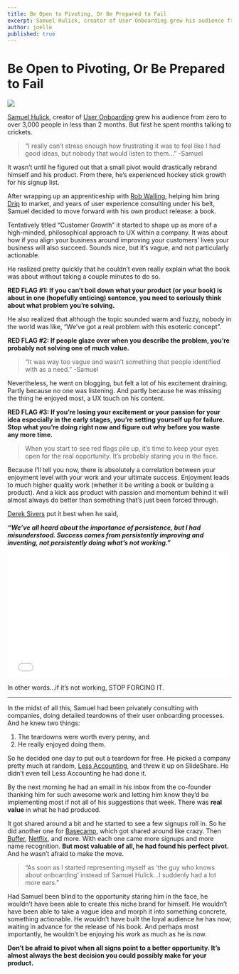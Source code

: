 ```yaml
---
title: Be Open to Pivoting, Or Be Prepared to Fail
excerpt: Samuel Hulick, creator of User Onboarding grew his audience from zero to over 3,000 people in less than 2 months. But first he spent months talking to crickets.
author: joelle
published: true
---
```


# Be Open to Pivoting, Or Be Prepared to Fail
<img src="/images/blog_header_user_onboarding.jpg">

[Samuel Hulick](https://twitter.com/SamuelHulick), creator of [User Onboarding](http://www.useronboard.com/) grew his audience from zero to over 3,000 people in less than 2 months. But first he spent months talking to crickets.

> “I really can’t stress enough how frustrating it was to feel like I had good ideas, but nobody that would listen to them…” -Samuel

It wasn’t until he figured out that a small pivot would drastically rebrand himself and his product. From there, he’s experienced hockey stick growth for his signup list.

After wrapping up an apprenticeship with [Rob Walling](https://twitter.com/robwalling), helping him bring [Drip](https://www.getdrip.com/) to market, and years of user experience consulting under his belt, Samuel decided to move forward with his own product release: a book.

Tentatively titled “Customer Growth” it started to shape up as more of a high-minded, philosophical approach to UX within a company. It was about how if you align your business around improving your customers’ lives your business will also succeed. Sounds nice, but it’s vague, and not particularly actionable.

He realized pretty quickly that he couldn’t even really explain what the book was about without taking a couple minutes to do so.

**RED FLAG #1: If you can’t boil down what your product (or your book) is about in one (hopefully enticing) sentence, you need to seriously think about what problem you’re solving.**

He also realized that although the topic sounded warm and fuzzy, nobody in the world was like, “We’ve got a real problem with this esoteric concept”.

**RED FLAG #2: If people glaze over when you describe the problem, you’re probably not solving one of much value.**

> “It was way too vague and wasn’t something that people identified with as a need.” -Samuel

Nevertheless, he went on blogging, but felt a lot of his excitement draining. Partly because no one was listening. And partly because he was missing the thing he enjoyed most, a UX touch on his content.

**RED FLAG #3: If you’re losing your excitement or your passion for your idea especially in the early stages, you’re setting yourself up for failure. Stop what you’re doing right now and figure out why before you waste any more time.**

> When you start to see red flags pile up, it’s time to keep your eyes open for the real opportunity. It’s probably staring you in the face.

Because I’ll tell you now, there is absolutely a correlation between your enjoyment level with your work and your ultimate success. Enjoyment leads to much higher quality work (whether it be writing a book or building a product). And a kick ass product with passion and momentum behind it will almost always do better than something that’s just been forced through.

[Derek Sivers](https://twitter.com/sivers) put it best when he said,

***“We’ve all heard about the importance of persistence, but I had misunderstood. Success comes from persistently improving and inventing, not persistently doing what’s not working.”***

<iframe src="//player.vimeo.com/video/25491878?byline=0&amp;portrait=0" width="500" height="281" frameborder="0" webkitallowfullscreen mozallowfullscreen allowfullscreen></iframe>

In other words…if it’s not working, STOP FORCING IT.

<hr>

In the midst of all this, Samuel had been privately consulting with companies, doing detailed teardowns of their user onboarding processes. And he knew two things:

1. The teardowns were worth every penny, and
2. He really enjoyed doing them.

So he decided one day to put out a teardown for free. He picked a company pretty much at random, [Less Accounting](https://lessaccounting.com/), and threw it up on SlideShare. He didn’t even tell Less Accounting he had done it.

By the next morning he had an email in his inbox from the co-founder thanking him for such awesome work and letting him know they’d be implementing most if not all of his suggestions that week. There was **real value** in what he had produced.

It got shared around a bit and he started to see a few signups roll in. So he did another one for [Basecamp](https://basecamp.com/), which got shared around like crazy. Then [Buffer](https://bufferapp.com/app), [Netflix](http://www.netflix.com), and more. With each one came more signups and more name recognition. **But most valuable of all, he had found his perfect pivot.** And he wasn’t afraid to make the move.

> “As soon as I started representing myself as ‘the guy who knows about onboarding’ instead of Samuel Hulick…I suddenly had a lot more ears.”

Had Samuel been blind to the opportunity staring him in the face, he wouldn’t have been able to create this niche brand for himself. He wouldn’t have been able to take a vague idea and morph it into something concrete, something actionable. He wouldn’t have built the loyal audience he has now, waiting in advance for the release of his book. And perhaps most importantly, he wouldn’t be enjoying his work as much as he is now.

**Don’t be afraid to pivot when all signs point to a better opportunity. It’s almost always the best decision you could possibly make for your product.**



